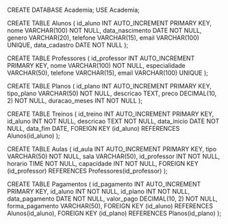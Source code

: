 CREATE DATABASE Academia;
USE Academia;

CREATE TABLE Alunos (
    id_aluno INT AUTO_INCREMENT PRIMARY KEY,
    nome VARCHAR(100) NOT NULL,
    data_nascimento DATE NOT NULL,
    genero VARCHAR(20),
    telefone VARCHAR(15),
    email VARCHAR(100) UNIQUE,
    data_cadastro DATE NOT NULL
);

CREATE TABLE Professores (
    id_professor INT AUTO_INCREMENT PRIMARY KEY,
    nome VARCHAR(100) NOT NULL,
    especialidade VARCHAR(50),
    telefone VARCHAR(15),
    email VARCHAR(100) UNIQUE
);

CREATE TABLE Planos (
    id_plano INT AUTO_INCREMENT PRIMARY KEY,
    tipo_plano VARCHAR(50) NOT NULL,
    descricao TEXT,
    preco DECIMAL(10, 2) NOT NULL,
    duracao_meses INT NOT NULL
);

CREATE TABLE Treinos (
    id_treino INT AUTO_INCREMENT PRIMARY KEY,
    id_aluno INT NOT NULL,
    descricao TEXT NOT NULL,
    data_inicio DATE NOT NULL,
    data_fim DATE,
    FOREIGN KEY (id_aluno) REFERENCES Alunos(id_aluno)
);

CREATE TABLE Aulas (
    id_aula INT AUTO_INCREMENT PRIMARY KEY,
    tipo VARCHAR(50) NOT NULL,
    sala VARCHAR(50),
    id_professor INT NOT NULL,
    horario TIME NOT NULL,
    capacidade INT NOT NULL,
    FOREIGN KEY (id_professor) REFERENCES Professores(id_professor)
);

CREATE TABLE Pagamentos (
    id_pagamento INT AUTO_INCREMENT PRIMARY KEY,
    id_aluno INT NOT NULL,
    id_plano INT NOT NULL,
    data_pagamento DATE NOT NULL,
    valor_pago DECIMAL(10, 2) NOT NULL,
    forma_pagamento VARCHAR(50),
    FOREIGN KEY (id_aluno) REFERENCES Alunos(id_aluno),
    FOREIGN KEY (id_plano) REFERENCES Planos(id_plano)
);
